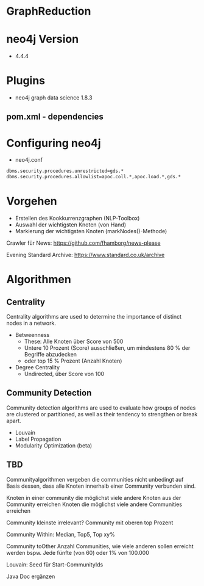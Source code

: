 # GraphReduction

# neo4j Version
- 4.4.4

# Plugins
- neo4j graph data science 1.8.3

## pom.xml - dependencies

# Configuring neo4j

- neo4j.conf

```bash
dbms.security.procedures.unrestricted=gds.*
dbms.security.procedures.allowlist=apoc.coll.*,apoc.load.*,gds.*
```

# Vorgehen
- Erstellen des Kookkurrenzgraphen (NLP-Toolbox)
- Auswahl der wichtigsten Knoten (von Hand)
- Markierung der wichtigsten Knoten (markNodes()-Methode)

Crawler für News:
https://github.com/fhamborg/news-please

Evening Standard Archive:
https://www.standard.co.uk/archive

# Algorithmen
## Centrality
Centrality algorithms are used to determine the importance of distinct nodes in a network.
- Betweenness
	- These: Alle Knoten über Score von 500
	- Untere 10 Prozent (Score) ausschließen, um mindestens 80 % der Begriffe abzudecken
	- oder top 15 % Prozent (Anzahl Knoten)
- Degree Centrality
	- Undirected, über Score von 100

## Community Detection
Community detection algorithms are used to evaluate how groups of nodes are clustered or partitioned, as well as their
tendency to strengthen or break apart.
- Louvain
- Label Propagation
- Modularity Optimization (beta)

## TBD
Communityalgorithmen vergeben die communities nicht unbedingt auf Basis dessen, dass alle Knoten innerhalb einer
Community verbunden sind.

Knoten in einer community die möglichst viele andere Knoten aus der Community erreichen
Knoten die möglichst viele andere Communities erreichen 

Community kleinste irrelevant?
Community mit oberen top Prozent

Community Within:
Median, Top5, Top xy%

Community toOther
Anzahl Communities, wie viele anderen sollen erreicht werden
bspw. Jede fünfte (von 60) oder 1% von 100.000

Louvain: Seed für Start-CommunityIds

Java Doc ergänzen
